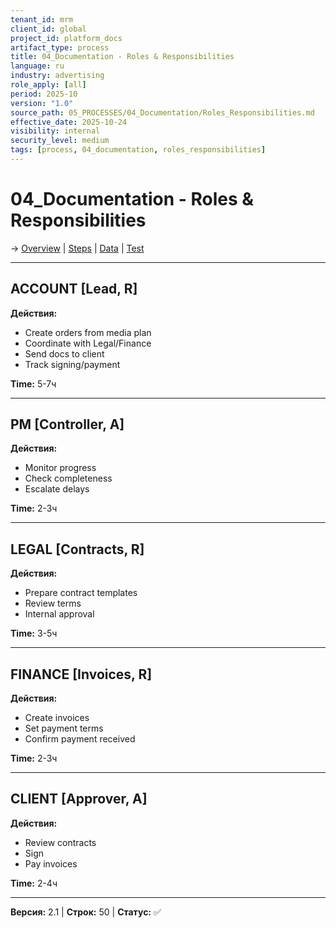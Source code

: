 ```yaml
---
tenant_id: mrm
client_id: global
project_id: platform_docs
artifact_type: process
title: 04_Documentation - Roles & Responsibilities
language: ru
industry: advertising
role_apply: [all]
period: 2025-10
version: "1.0"
source_path: 05_PROCESSES/04_Documentation/Roles_Responsibilities.md
effective_date: 2025-10-24
visibility: internal
security_level: medium
tags: [process, 04_documentation, roles_responsibilities]
---
```


# 04_Documentation - Roles & Responsibilities

→ [Overview](./Overview.md) | [Steps](./Process_Steps.md) | [Data](./Data_IO.md) | [Test](./Test_Scenario.md)

---

## ACCOUNT [Lead, R]

**Действия:**
- Create orders from media plan
- Coordinate with Legal/Finance
- Send docs to client
- Track signing/payment

**Time:** 5-7ч

---

## PM [Controller, A]

**Действия:**
- Monitor progress
- Check completeness
- Escalate delays

**Time:** 2-3ч

---

## LEGAL [Contracts, R]

**Действия:**
- Prepare contract templates
- Review terms
- Internal approval

**Time:** 3-5ч

---

## FINANCE [Invoices, R]

**Действия:**
- Create invoices
- Set payment terms
- Confirm payment received

**Time:** 2-3ч

---

## CLIENT [Approver, A]

**Действия:**
- Review contracts
- Sign
- Pay invoices

**Time:** 2-4ч

---

**Версия:** 2.1 | **Строк:** 50 | **Статус:** ✅



